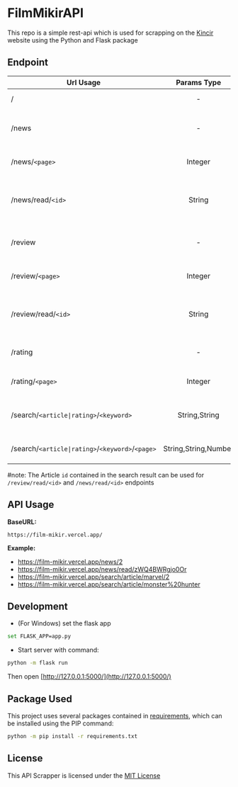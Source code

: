 # FilmMikirAPI 

This repo is a simple rest-api which is used for scrapping on the [Kincir](https://kincir.com) website using the Python and Flask package

## Endpoint

| Url Usage | Params Type | Endpoint |
| ------------- |:-------------:| :-----:| 
| / | - | Default Endpoint | 
| /news  | - | Get News Article from kincir | 
| /news/`<page>`  | Integer | ^ same but with Pagination | 
| /news/read/`<id>`  | String | Get Article from some news | 
| /review  | - | Get movie reviews from kincir | 
| /review/`<page>`  | Integer | ^ same but with Pagination | 
| /review/read/`<id>`  | String | ^ Get Article from some review | 
| /rating  | - | Get movie ratings from ImDb | 
| /rating/`<page>`  | Integer | ^ same but with Pagination | 
| /search/`<article\|rating>`/`<keyword>`  | String,String | Search Specific Article or Rating | 
| /search/`<article\|rating>`/`<keyword>`/`<page>`| String,String,Number | ^ same but with Pagination | 

#note: The Article `id` contained in the search result can be used for `/review/read/<id>` and `/news/read/<id>` endpoints

## API Usage
**BaseURL:**
```url
https://film-mikir.vercel.app/
```
**Example:**
* https://film-mikir.vercel.app/news/2
* https://film-mikir.vercel.app/news/read/zWQ4BWRgjo0Or
* https://film-mikir.vercel.app/search/article/marvel/2
* https://film-mikir.vercel.app/search/article/monster%20hunter

## Development
* (For Windows) set the flask app
```bash
set FLASK_APP=app.py
```
* Start server with command:
```bash
python -m flask run
```
Then open [http://127.0.0.1:5000/](http://127.0.0.1:5000/)

## Package Used
This project uses several packages contained in [requirements](requirements.txt), which can be installed using the PIP command:

```bash
python -m pip install -r requirements.txt
```

## License
This API Scrapper is licensed under the [MIT License](https://choosealicense.com/licenses/mit/)
